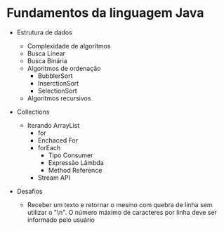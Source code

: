# Fundamentos da linguagem Java


- Estrutura de dados
    - Complexidade de algorítmos
    - Busca Linear
    - Busca Binária
    - Algoritmos de ordenação
    	- BubblerSort
    	- InserctionSort
    	- SelectionSort
    - Algoritmos recursivos
    
 

- Collections
	- Iterando ArrayList
		- for
		- Enchaced For
		- forEach
			- Tipo Consumer
			- Expressão Lâmbda
			- Method Reference
		- Stream API

- Desafios
	- Receber um texto e retornar o mesmo com quebra de linha sem utilizar o "\n". O número máximo de caracteres por linha deve ser informado pelo usuário
